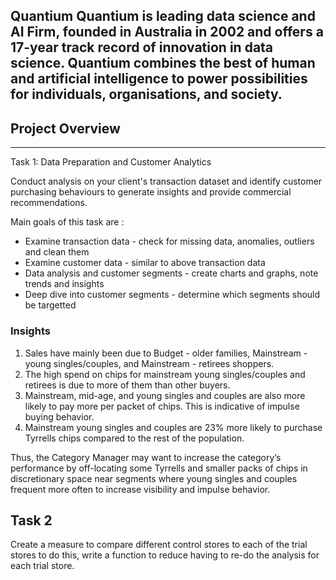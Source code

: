 Quantium
Quantium is leading data science and AI Firm, founded in Australia in 2002 and offers a 17-year track record of innovation in data science. Quantium combines the best of human and artificial intelligence to power possibilities for individuals, organisations, and society.
-----------
## Project Overview
-----------
Task 1: Data Preparation and Customer Analytics

Conduct analysis on your client's transaction dataset and identify customer purchasing behaviours to generate insights and provide commercial recommendations.

Main goals of this task are :

- Examine transaction data - check for missing data, anomalies, outliers and clean them
- Examine customer data - similar to above transaction data
- Data analysis and customer segments - create charts and graphs, note trends and insights
- Deep dive into customer segments - determine which segments should be targetted

### Insights

1. Sales have mainly been due to Budget - older families, Mainstream - young singles/couples, and Mainstream - retirees shoppers.
2. The high spend on chips for mainstream young singles/couples and retirees is due to more of them than other buyers.
3. Mainstream, mid-age, and young singles and couples are also more likely to pay more per packet of chips. This is indicative of impulse buying behavior.
4. Mainstream young singles and couples are 23% more likely to purchase Tyrrells chips compared to the rest of the population.

Thus, the Category Manager may want to increase the category’s performance by off-locating some Tyrrells and smaller packs of chips in discretionary space near segments where young singles and couples frequent more often to increase visibility and impulse behavior.

## Task 2
Create a measure to compare different control stores to each of the trial stores to do this, write a function to reduce having to re-do the analysis for each trial store.

